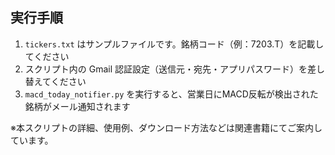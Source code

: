 
## 実行手順

1. `tickers.txt` はサンプルファイルです。銘柄コード（例：7203.T）を記載してください  
2. スクリプト内の Gmail 認証設定（送信元・宛先・アプリパスワード）を差し替えてください  
3. `macd_today_notifier.py` を実行すると、営業日にMACD反転が検出された銘柄がメール通知されます

※本スクリプトの詳細、使用例、ダウンロード方法などは関連書籍にてご案内しています。
